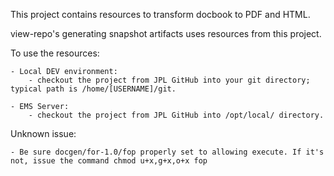This project contains resources to transform docbook to PDF and HTML.

view-repo's generating snapshot artifacts uses resources from this project.

To use the resources:

    - Local DEV environment:
        - checkout the project from JPL GitHub into your git directory; typical path is /home/[USERNAME]/git.
    
    - EMS Server:
        - checkout the project from JPL GitHub into /opt/local/ directory.
        
        
Unknown issue:

    - Be sure docgen/for-1.0/fop properly set to allowing execute. If it's not, issue the command chmod u+x,g+x,o+x fop